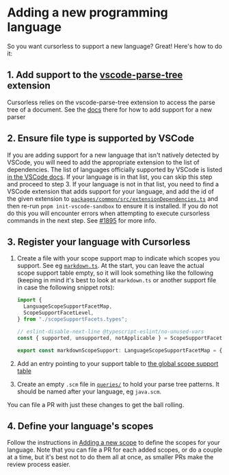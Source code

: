 # Adding a new programming language

So you want cursorless to support a new language? Great! Here's how to do it:

## 1. Add support to the [vscode-parse-tree](https://github.com/pokey/vscode-parse-tree) extension

Cursorless relies on the vscode-parse-tree extension to access the parse tree
of a document. See the
[docs](https://github.com/pokey/vscode-parse-tree/#adding-a-new-language) there
for how to add support for a new parser

## 2. Ensure file type is supported by VSCode

If you are adding support for a new language that isn't natively detected by VSCode, you will need to add the appropriate extension to the list of dependencies. The list of languages officially supported by VSCode is listed [in the VSCode docs](https://code.visualstudio.com/docs/languages/identifiers#_known-language-identifiers). If your language is in that list, you can skip this step and proceed to step 3. If your language is not in that list, you need to find a VSCode extension that adds support for your language, and add the id of the given extension to [`packages/common/src/extensionDependencies.ts`](../../packages/common/src/extensionDependencies.ts) and then re-run `pnpm init-vscode-sandbox` to ensure it is installed. If you do not do this you will encounter errors when attempting to execute cursorless commands in the next step. See [#1895](https://github.com/cursorless-dev/cursorless/issues/1895) for more info.

## 3. Register your language with Cursorless

1. Create a file with your scope support map to indicate which scopes you support. See eg [`markdown.ts`](../../packages/common/src/scopeSupportFacets/markdown.ts). At the start, you can leave the actual scope support table empty, so it will look something like the following (keeping in mind it's best to look at `markdown.ts` or another support file in case the following snippet rots):

   ```ts
   import {
     LanguageScopeSupportFacetMap,
     ScopeSupportFacetLevel,
   } from "./scopeSupportFacets.types";

   // eslint-disable-next-line @typescript-eslint/no-unused-vars
   const { supported, unsupported, notApplicable } = ScopeSupportFacetLevel;

   export const markdownScopeSupport: LanguageScopeSupportFacetMap = {};
   ```

2. Add an entry pointing to your support table to [the global scope support table](../../packages/common/src/scopeSupportFacets/languageScopeSupport.ts)

3. Create an empty `.scm` file in [`queries/`](../../queries) to hold your parse tree patterns. It should be named after your language, eg `java.scm`.

You can file a PR with just these changes to get the ball rolling.

## 4. Define your language's scopes

Follow the instructions in [Adding a new scope](adding-a-new-scope) to define the scopes for your language. Note that you can file a PR for each added scopes, or do a couple at a time, but it's best not to do them all at once, as smaller PRs make the review process easier.
